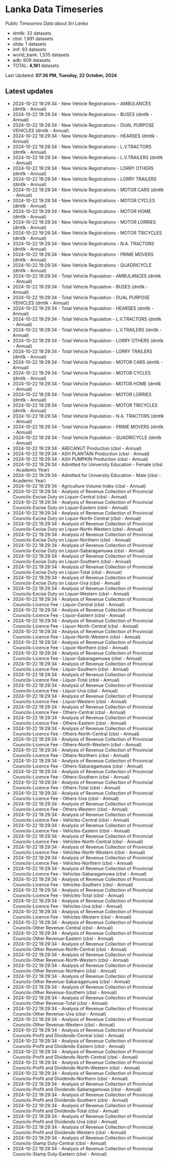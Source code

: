 # Lanka Data Timeseries
*Public Timeseries Data about Sri Lanka*

* dmtlk: 32 datasets
* cbsl: 1,891 datasets
* sltda: 1 datasets
* imf: 93 datasets
* world_bank: 1,535 datasets
* adb: 609 datasets
* TOTAL: **4,161** datasets

Last Updated: **07:36 PM, Tuesday, 22 October, 2024**

## Latest updates

* 2024-10-22 19:29:34 - New Vehicle Registrations - AMBULANCES (dmtlk - Annual)
* 2024-10-22 19:29:34 - New Vehicle Registrations - BUSES (dmtlk - Annual)
* 2024-10-22 19:29:34 - New Vehicle Registrations - DUAL PURPOSE VEHICLES (dmtlk - Annual)
* 2024-10-22 19:29:34 - New Vehicle Registrations - HEARSES (dmtlk - Annual)
* 2024-10-22 19:29:34 - New Vehicle Registrations - L.V.TRACTORS (dmtlk - Annual)
* 2024-10-22 19:29:34 - New Vehicle Registrations - L.V.TRAILERS (dmtlk - Annual)
* 2024-10-22 19:29:34 - New Vehicle Registrations - LORRY OTHERS (dmtlk - Annual)
* 2024-10-22 19:29:34 - New Vehicle Registrations - LORRY TRAILERS (dmtlk - Annual)
* 2024-10-22 19:29:34 - New Vehicle Registrations - MOTOR CARS (dmtlk - Annual)
* 2024-10-22 19:29:34 - New Vehicle Registrations - MOTOR CYCLES (dmtlk - Annual)
* 2024-10-22 19:29:34 - New Vehicle Registrations - MOTOR HOME (dmtlk - Annual)
* 2024-10-22 19:29:34 - New Vehicle Registrations - MOTOR LORRIES (dmtlk - Annual)
* 2024-10-22 19:29:34 - New Vehicle Registrations - MOTOR TRICYCLES (dmtlk - Annual)
* 2024-10-22 19:29:34 - New Vehicle Registrations - N.A. TRACTORS (dmtlk - Annual)
* 2024-10-22 19:29:34 - New Vehicle Registrations - PRIME MOVERS (dmtlk - Annual)
* 2024-10-22 19:29:34 - New Vehicle Registrations - QUADRICYCLE (dmtlk - Annual)
* 2024-10-22 19:29:34 - Total Vehicle Population - AMBULANCES (dmtlk - Annual)
* 2024-10-22 19:29:34 - Total Vehicle Population - BUSES (dmtlk - Annual)
* 2024-10-22 19:29:34 - Total Vehicle Population - DUAL PURPOSE VEHICLES (dmtlk - Annual)
* 2024-10-22 19:29:34 - Total Vehicle Population - HEARSES (dmtlk - Annual)
* 2024-10-22 19:29:34 - Total Vehicle Population - L.V.TRACTORS (dmtlk - Annual)
* 2024-10-22 19:29:34 - Total Vehicle Population - L.V.TRAILERS (dmtlk - Annual)
* 2024-10-22 19:29:34 - Total Vehicle Population - LORRY OTHERS (dmtlk - Annual)
* 2024-10-22 19:29:34 - Total Vehicle Population - LORRY TRAILERS (dmtlk - Annual)
* 2024-10-22 19:29:34 - Total Vehicle Population - MOTOR CARS (dmtlk - Annual)
* 2024-10-22 19:29:34 - Total Vehicle Population - MOTOR CYCLES (dmtlk - Annual)
* 2024-10-22 19:29:34 - Total Vehicle Population - MOTOR HOME (dmtlk - Annual)
* 2024-10-22 19:29:34 - Total Vehicle Population - MOTOR LORRIES (dmtlk - Annual)
* 2024-10-22 19:29:34 - Total Vehicle Population - MOTOR TRICYCLES (dmtlk - Annual)
* 2024-10-22 19:29:34 - Total Vehicle Population - N.A. TRACTORS (dmtlk - Annual)
* 2024-10-22 19:29:34 - Total Vehicle Population - PRIME MOVERS (dmtlk - Annual)
* 2024-10-22 19:29:34 - Total Vehicle Population - QUADRICYCLE (dmtlk - Annual)
* 2024-10-22 19:29:34 - ARECANUT Production (cbsl - Annual)
* 2024-10-22 19:29:34 - ASH PLANTAIN Production (cbsl - Annual)
* 2024-10-22 19:29:34 - ASH PUMPKIN Production (cbsl - Annual)
* 2024-10-22 19:29:34 - Admitted for University Education - Female (cbsl - Academic Year)
* 2024-10-22 19:29:34 - Admitted for University Education - Male (cbsl - Academic Year)
* 2024-10-22 19:29:34 - Agriculture Volume Index (cbsl - Annual)
* 2024-10-22 19:29:34 - Analysis of Revenue Collection of Provincial Councils-Excise Duty on Liquor-Central (cbsl - Annual)
* 2024-10-22 19:29:34 - Analysis of Revenue Collection of Provincial Councils-Excise Duty on Liquor-Eastern (cbsl - Annual)
* 2024-10-22 19:29:34 - Analysis of Revenue Collection of Provincial Councils-Excise Duty on Liquor-North-Central (cbsl - Annual)
* 2024-10-22 19:29:34 - Analysis of Revenue Collection of Provincial Councils-Excise Duty on Liquor-North-Western (cbsl - Annual)
* 2024-10-22 19:29:34 - Analysis of Revenue Collection of Provincial Councils-Excise Duty on Liquor-Northern (cbsl - Annual)
* 2024-10-22 19:29:34 - Analysis of Revenue Collection of Provincial Councils-Excise Duty on Liquor-Sabaragamuwa (cbsl - Annual)
* 2024-10-22 19:29:34 - Analysis of Revenue Collection of Provincial Councils-Excise Duty on Liquor-Southern (cbsl - Annual)
* 2024-10-22 19:29:34 - Analysis of Revenue Collection of Provincial Councils-Excise Duty on Liquor-Total (cbsl - Annual)
* 2024-10-22 19:29:34 - Analysis of Revenue Collection of Provincial Councils-Excise Duty on Liquor-Uva (cbsl - Annual)
* 2024-10-22 19:29:34 - Analysis of Revenue Collection of Provincial Councils-Excise Duty on Liquor-Western (cbsl - Annual)
* 2024-10-22 19:29:34 - Analysis of Revenue Collection of Provincial Councils-Licence Fee - Liquor-Central (cbsl - Annual)
* 2024-10-22 19:29:34 - Analysis of Revenue Collection of Provincial Councils-Licence Fee - Liquor-Eastern (cbsl - Annual)
* 2024-10-22 19:29:34 - Analysis of Revenue Collection of Provincial Councils-Licence Fee - Liquor-North-Central (cbsl - Annual)
* 2024-10-22 19:29:34 - Analysis of Revenue Collection of Provincial Councils-Licence Fee - Liquor-North-Western (cbsl - Annual)
* 2024-10-22 19:29:34 - Analysis of Revenue Collection of Provincial Councils-Licence Fee - Liquor-Northern (cbsl - Annual)
* 2024-10-22 19:29:34 - Analysis of Revenue Collection of Provincial Councils-Licence Fee - Liquor-Sabaragamuwa (cbsl - Annual)
* 2024-10-22 19:29:34 - Analysis of Revenue Collection of Provincial Councils-Licence Fee - Liquor-Southern (cbsl - Annual)
* 2024-10-22 19:29:34 - Analysis of Revenue Collection of Provincial Councils-Licence Fee - Liquor-Total (cbsl - Annual)
* 2024-10-22 19:29:34 - Analysis of Revenue Collection of Provincial Councils-Licence Fee - Liquor-Uva (cbsl - Annual)
* 2024-10-22 19:29:34 - Analysis of Revenue Collection of Provincial Councils-Licence Fee - Liquor-Western (cbsl - Annual)
* 2024-10-22 19:29:34 - Analysis of Revenue Collection of Provincial Councils-Licence Fee - Others-Central (cbsl - Annual)
* 2024-10-22 19:29:34 - Analysis of Revenue Collection of Provincial Councils-Licence Fee - Others-Eastern (cbsl - Annual)
* 2024-10-22 19:29:34 - Analysis of Revenue Collection of Provincial Councils-Licence Fee - Others-North-Central (cbsl - Annual)
* 2024-10-22 19:29:34 - Analysis of Revenue Collection of Provincial Councils-Licence Fee - Others-North-Western (cbsl - Annual)
* 2024-10-22 19:29:34 - Analysis of Revenue Collection of Provincial Councils-Licence Fee - Others-Northern (cbsl - Annual)
* 2024-10-22 19:29:34 - Analysis of Revenue Collection of Provincial Councils-Licence Fee - Others-Sabaragamuwa (cbsl - Annual)
* 2024-10-22 19:29:34 - Analysis of Revenue Collection of Provincial Councils-Licence Fee - Others-Southern (cbsl - Annual)
* 2024-10-22 19:29:34 - Analysis of Revenue Collection of Provincial Councils-Licence Fee - Others-Total (cbsl - Annual)
* 2024-10-22 19:29:34 - Analysis of Revenue Collection of Provincial Councils-Licence Fee - Others-Uva (cbsl - Annual)
* 2024-10-22 19:29:34 - Analysis of Revenue Collection of Provincial Councils-Licence Fee - Others-Western (cbsl - Annual)
* 2024-10-22 19:29:34 - Analysis of Revenue Collection of Provincial Councils-Licence Fee - Vehicles-Central (cbsl - Annual)
* 2024-10-22 19:29:34 - Analysis of Revenue Collection of Provincial Councils-Licence Fee - Vehicles-Eastern (cbsl - Annual)
* 2024-10-22 19:29:34 - Analysis of Revenue Collection of Provincial Councils-Licence Fee - Vehicles-North-Central (cbsl - Annual)
* 2024-10-22 19:29:34 - Analysis of Revenue Collection of Provincial Councils-Licence Fee - Vehicles-North-Western (cbsl - Annual)
* 2024-10-22 19:29:34 - Analysis of Revenue Collection of Provincial Councils-Licence Fee - Vehicles-Northern (cbsl - Annual)
* 2024-10-22 19:29:34 - Analysis of Revenue Collection of Provincial Councils-Licence Fee - Vehicles-Sabaragamuwa (cbsl - Annual)
* 2024-10-22 19:29:34 - Analysis of Revenue Collection of Provincial Councils-Licence Fee - Vehicles-Southern (cbsl - Annual)
* 2024-10-22 19:29:34 - Analysis of Revenue Collection of Provincial Councils-Licence Fee - Vehicles-Total (cbsl - Annual)
* 2024-10-22 19:29:34 - Analysis of Revenue Collection of Provincial Councils-Licence Fee - Vehicles-Uva (cbsl - Annual)
* 2024-10-22 19:29:34 - Analysis of Revenue Collection of Provincial Councils-Licence Fee - Vehicles-Western (cbsl - Annual)
* 2024-10-22 19:29:34 - Analysis of Revenue Collection of Provincial Councils-Other Revenue-Central (cbsl - Annual)
* 2024-10-22 19:29:34 - Analysis of Revenue Collection of Provincial Councils-Other Revenue-Eastern (cbsl - Annual)
* 2024-10-22 19:29:34 - Analysis of Revenue Collection of Provincial Councils-Other Revenue-North-Central (cbsl - Annual)
* 2024-10-22 19:29:34 - Analysis of Revenue Collection of Provincial Councils-Other Revenue-North-Western (cbsl - Annual)
* 2024-10-22 19:29:34 - Analysis of Revenue Collection of Provincial Councils-Other Revenue-Northern (cbsl - Annual)
* 2024-10-22 19:29:34 - Analysis of Revenue Collection of Provincial Councils-Other Revenue-Sabaragamuwa (cbsl - Annual)
* 2024-10-22 19:29:34 - Analysis of Revenue Collection of Provincial Councils-Other Revenue-Southern (cbsl - Annual)
* 2024-10-22 19:29:34 - Analysis of Revenue Collection of Provincial Councils-Other Revenue-Total (cbsl - Annual)
* 2024-10-22 19:29:34 - Analysis of Revenue Collection of Provincial Councils-Other Revenue-Uva (cbsl - Annual)
* 2024-10-22 19:29:34 - Analysis of Revenue Collection of Provincial Councils-Other Revenue-Western (cbsl - Annual)
* 2024-10-22 19:29:34 - Analysis of Revenue Collection of Provincial Councils-Profit and Dividends-Central (cbsl - Annual)
* 2024-10-22 19:29:34 - Analysis of Revenue Collection of Provincial Councils-Profit and Dividends-Eastern (cbsl - Annual)
* 2024-10-22 19:29:34 - Analysis of Revenue Collection of Provincial Councils-Profit and Dividends-North-Central (cbsl - Annual)
* 2024-10-22 19:29:34 - Analysis of Revenue Collection of Provincial Councils-Profit and Dividends-North-Western (cbsl - Annual)
* 2024-10-22 19:29:34 - Analysis of Revenue Collection of Provincial Councils-Profit and Dividends-Northern (cbsl - Annual)
* 2024-10-22 19:29:34 - Analysis of Revenue Collection of Provincial Councils-Profit and Dividends-Sabaragamuwa (cbsl - Annual)
* 2024-10-22 19:29:34 - Analysis of Revenue Collection of Provincial Councils-Profit and Dividends-Southern (cbsl - Annual)
* 2024-10-22 19:29:34 - Analysis of Revenue Collection of Provincial Councils-Profit and Dividends-Total (cbsl - Annual)
* 2024-10-22 19:29:34 - Analysis of Revenue Collection of Provincial Councils-Profit and Dividends-Uva (cbsl - Annual)
* 2024-10-22 19:29:34 - Analysis of Revenue Collection of Provincial Councils-Profit and Dividends-Western (cbsl - Annual)
* 2024-10-22 19:29:34 - Analysis of Revenue Collection of Provincial Councils-Stamp Duty-Central (cbsl - Annual)
* 2024-10-22 19:29:34 - Analysis of Revenue Collection of Provincial Councils-Stamp Duty-Eastern (cbsl - Annual)
